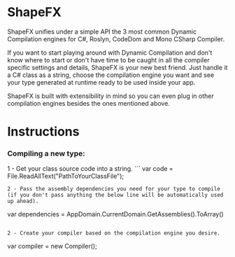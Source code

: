 # ShapeFX

ShapeFX unifies under a simple API the 3 most common Dynamic Compilation engines for C#, Roslyn, CodeDom and Mono CSharp Compiler.

If you want to start playing around with Dynamic Compilation and don't know where to start or don't have time to be caught in all the compiler specific settings and details, ShapeFX is your new best friend. Just handle it a C# class as a string, choose the compilation engine you want and see your type generated at runtime ready to be used inside your app.

ShapeFX is built with extensibility in mind so you can even plug in other compilation engines besides the ones mentioned above. 

# Instructions
<h3>Compiling a new type:</h3>
1 - Get your class source code into a string.
```
var code = File.ReadAllText("PathToYourClassFile");

```
2 - Pass the assembly dependencies you need for your type to compile (if you don't pass anything the below line will be automatically used up ahead).
```
var dependencies = AppDomain.CurrentDomain.GetAssemblies().ToArray()

```

2 - Create your compiler based on the compilation engine you desire.
```
var compiler = new Compiler<RoslynEngine>();

```

